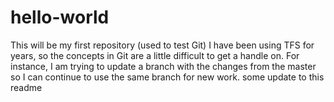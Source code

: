 # hello-world
This will be my first repository (used to test Git)
I have been using TFS for years, so the concepts in Git are a little difficult to get a handle on.   For instance, I am trying to update a branch with the changes from the master so I can continue to use the same branch for new work.
some update to this readme
